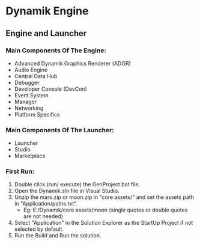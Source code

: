 # Dynamik Engine
## Engine and Launcher

### Main Components Of The Engine:
- Advanced Dynamik Graphics Renderer (ADGR)
- Audio Engine
- Central Data Hub
- Debugger
- Developer Console (DevCon)
- Event System
- Manager
- Networking
- Platform Specifics

### Main Components Of The Launcher:
- Launcher
- Studio
- Marketplace

### First Run:
1. Double click (run/ execute) the GenProject.bat file.
2. Open the Dynamik.sln file in Visual Studio.
3. Unzip the mars.zip or moon.zip in "core assets/" and set the assets path in "Application/paths.txt".
   - Eg: E:/Dynamik/core assets/moon    (single quotes or double quotes are not needed)
4. Select "Application" in the Solution Explorer as the StartUp Project if not selected by default.
5. Run the Build and Run the solution. 
